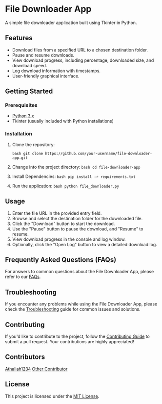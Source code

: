 # File Downloader App

A simple file downloader application built using Tkinter in Python.

## Features

- Download files from a specified URL to a chosen destination folder.
- Pause and resume downloads.
- View download progress, including percentage, downloaded size, and download speed.
- Log download information with timestamps.
- User-friendly graphical interface.

## Getting Started

### Prerequisites

- [Python 3.x](https://www.python.org/downloads/)
- Tkinter (usually included with Python installations)

### Installation

1. Clone the repository:

   ``bash
   git clone https://github.com/your-username/file-downloader-app.git
   ``
2. Change into the project directory:
   ``bash
   cd file-downloader-app
   ``
3. Install Dependencies:
   ``bash
   pip install -r requirements.txt
   ``
4. Run the application:
   ``bash
   python file_downloader.py
   ``
## Usage

1. Enter the file URL in the provided entry field.
2. Browse and select the destination folder for the downloaded file.
3. Click the "Download" button to start the download.
4. Use the "Pause" button to pause the download, and "Resume" to resume.
5. View download progress in the console and log window.
6. Optionally, click the "Open Log" button to view a detailed download log.

## Frequently Asked Questions (FAQs)

For answers to common questions about the File Downloader App, please refer to our [FAQs](FAQs.md).

## Troubleshooting
If you encounter any problems while using the File Downloader App, please check the [Troubleshooting](TROUBLESHOOTING.md) guide for common issues and solutions.

## Contributing

If you'd like to contribute to the project, follow the [Contributing Guide](CONTRIBUTING.md) to submit a pull request. Your contributions are highly appreciated!

## Contributors
[Athallah1234](https://github.com/Athallah1234)
[Other Contributor](OTHER_CONTRIBUTOR.md)

## License
This project is licensed under the [MIT License](LICENSE).
